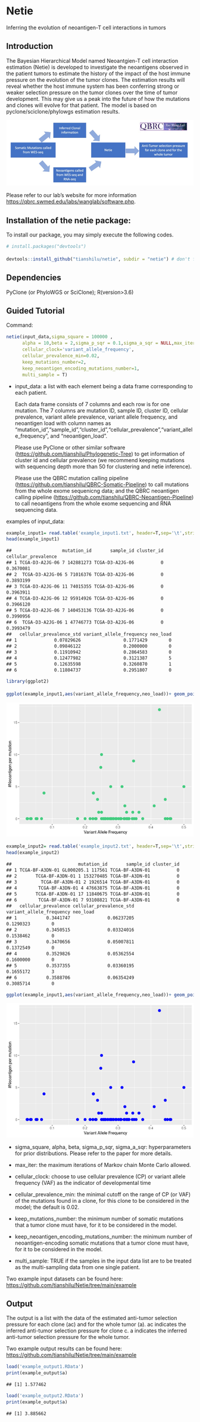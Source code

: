 Netie
=====

Inferring the evolution of neoantigen-T cell interactions in tumors

Introduction
------------

The Bayesian Hierarchical Model named Neoantgien-T cell interaction
estimation (Netie) is developed to investigate the neoantigens observed in the
patient tumors to estimate the history of the impact of the host immune pressure on the
evolution of the tumor clones. The estimation results will reveal
whether the host immune system has been conferring strong or weaker
selection pressure on the tumor clones over the time of tumor
development. This may give us a peak into the future of how the
mutations and clones will evolve for that patient. The model is based on
pyclone/sciclone/phylowgs estimation results.

![NetieFlowchart](https://github.com/tianshilu/Netie/blob/main/flowchart.jpg)

Please refer to our lab’s website for more information
<a href="https://qbrc.swmed.edu/labs/wanglab/software.php" class="uri">https://qbrc.swmed.edu/labs/wanglab/software.php</a>.

Installation of the netie package:
----------------------------

To install our package, you may simply execute the following codes.

``` r
# install.packages("devtools") 

devtools::install_github("tianshilu/netie", subdir = "netie") # don't forget to specify subdir!
```

Dependencies
------------

PyClone (or PhyloWGS or SciClone); R(version&gt;3.6)

Guided Tutorial
---------------

Command:

``` r
netie(input_data,sigma_square = 100000 ,
      alpha = 10,beta = 2,sigma_p_sqr = 0.1,sigma_a_sqr = NULL,max_iter =100000,
      cellular_clock='variant_allele_frequency',
      cellular_prevalence_min=0.02,
      keep_mutations_number=2,
      keep_neoantigen_encoding_mutations_number=1,
      multi_sample = T)
```

-   input\_data: a list with each element being a data frame corresponding to each
    patient. 
    
    Each data frame consists of 7 columns and each row is for one
    mutation. The 7 columns are mutation ID, sample ID, cluster ID,
    cellular prevalence, variant allele prevalence, variant allele
    frequency, and neoantigen load with column names as
    “mutation\_id”,“sample\_id”,“cluster\_id”,“cellular\_prevalence”,“variant\_allele\_frequency”,
    and “neoantigen\_load”. 
    
    Please use PyClone or other similar software
    (<a href="https://github.com/tianshilu/Phylogenetic-Tree" class="uri">https://github.com/tianshilu/Phylogenetic-Tree</a>)
    to get information of cluster id and cellular prevalence (we recommend keeping mutations with sequencing depth more than 50 for clustering and netie inference). 
    
    Please use
    the QBRC mutation calling pipeline
    (<a href="https://github.com/tianshilu/QBRC-Somatic-Pipeline" class="uri">https://github.com/tianshilu/QBRC-Somatic-Pipeline</a>)
    to call mutations from the whole exome sequenicng data; and the QBRC neoantigen
    calling pipeline
    (<a href="https://github.com/tianshilu/QBRC-Neoantigen-Pipeline" class="uri">https://github.com/tianshilu/QBRC-Neoantigen-Pipeline</a>)
    to call neoantigens from the whole exome sequencing and RNA sequencing data.

examples of input\_data:

``` r
example_input1= read.table('example_input1.txt', header=T,sep='\t',stringsAsFactors = F)
head(example_input1)
```

    ##                   mutation_id       sample_id cluster_id cellular_prevalence
    ## 1 TCGA-D3-A2JG-06 7 142881273 TCGA-D3-A2JG-06          0           0.3670081
    ## 2  TCGA-D3-A2JG-06 5 71016376 TCGA-D3-A2JG-06          0           0.3893199
    ## 3 TCGA-D3-A2JG-06 11 74015355 TCGA-D3-A2JG-06          0           0.3963911
    ## 4 TCGA-D3-A2JG-06 12 95914926 TCGA-D3-A2JG-06          0           0.3966120
    ## 5 TCGA-D3-A2JG-06 7 140453136 TCGA-D3-A2JG-06          0           0.3990956
    ## 6  TCGA-D3-A2JG-06 1 47746773 TCGA-D3-A2JG-06          0           0.3993479
    ##   cellular_prevalence_std variant_allele_frequency neo_load
    ## 1              0.07829626                0.1771429        0
    ## 2              0.09846122                0.2000000        0
    ## 3              0.11910942                0.2864583        0
    ## 4              0.12477982                0.3121387        5
    ## 5              0.12635598                0.3260870        1
    ## 6              0.11804737                0.2951807        0

``` r
library(ggplot2)

ggplot(example_input1,aes(variant_allele_frequency,neo_load))+ geom_point(colour = "seagreen3", size = 3) +labs(x = "Variant Allele Frequency",y="#Neoantigen per mutation")
```

![](https://github.com/tianshilu/Netie/blob/main/README_files/figure-markdown_github/unnamed-chunk-3-1.png)

``` r
example_input2= read.table('example_input2.txt', header=T,sep='\t',stringsAsFactors = F)
head(example_input2)
```

    ##                         mutation_id       sample_id cluster_id
    ## 1 TCGA-BF-A3DN-01 GL000205.1 117561 TCGA-BF-A3DN-01          0
    ## 2       TCGA-BF-A3DN-01 1 153270485 TCGA-BF-A3DN-01          0
    ## 3         TCGA-BF-A3DN-01 2 1926514 TCGA-BF-A3DN-01          0
    ## 4        TCGA-BF-A3DN-01 4 47663875 TCGA-BF-A3DN-01          0
    ## 5       TCGA-BF-A3DN-01 17 11840675 TCGA-BF-A3DN-01          0
    ## 6        TCGA-BF-A3DN-01 7 93108821 TCGA-BF-A3DN-01          0
    ##   cellular_prevalence cellular_prevalence_std variant_allele_frequency neo_load
    ## 1           0.3441747              0.06237205                0.1290323        0
    ## 2           0.3450515              0.03324016                0.1538462        0
    ## 3           0.3470656              0.05007811                0.1372549        0
    ## 4           0.3529826              0.05362554                0.1600000        0
    ## 5           0.3537355              0.03360195                0.1655172        3
    ## 6           0.3588706              0.06354249                0.3085714        0

``` r
ggplot(example_input1,aes(variant_allele_frequency,neo_load))+ geom_point(colour = "blue", size = 3) +labs(x = "Variant Allele Frequency",y="#Neoantigen per mutation")
```

![](https://github.com/tianshilu/Netie/blob/main/README_files/figure-markdown_github/unnamed-chunk-3-2.png)

-   sigma\_square, alpha, beta, sigma\_p\_sqr, sigma\_a\_sqr:
    hyperparameters for prior distributions. Please refer to the paper
    for more details.

-   max\_iter: the maximum iterations of Markov chain Monte Carlo allowed.

-   cellular\_clock: choose to use cellular prevalence (CP) or variant allele frequency (VAF) as the indicator of developmental time

-   cellular\_prevalence\_min: the minimal cutoff on the range of CP (or VAF) of the mutations found in a clone, for this clone to be considered in the model; the default is 0.02.

-   keep\_mutations\_number: the minimum number of somatic mutations that a tumor clone must have, for it to be considered in the model.

-   keep\_neoantigen\_encoding\_mutations\_number: the minimum number of neoantigen-encoding somatic mutations that a tumor clone must have, for it to be considered in the model.

-   multi\_sample: TRUE if the samples in the input data list are to be treated as the multi-sampling data from one single patient.

Two example input datasets can be found here:
<a href="https://github.com/tianshilu/Netie/tree/main/example" class="uri">https://github.com/tianshilu/Netie/tree/main/example</a>

Output
------

The output is a list with the data of the estimated anti-tumor selection
pressure for each clone (ac) and for the whole tumor (a). ac indicates the inferred anti-tumor selection pressure for clone c. a indicates the inferred anti-tumor selection pressure for the whole tumor.

Two example output results can be found here:
<a href="https://github.com/tianshilu/Netie/tree/main/example" class="uri">https://github.com/tianshilu/Netie/tree/main/example</a>

``` r
load('example_output1.RData')
print(example_output$a) 
```

    ## [1] 1.577462

``` r
load('example_output2.RData')
print(example_output$a)
```

    ## [1] 3.885662
